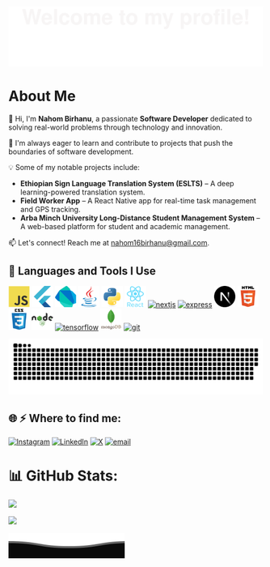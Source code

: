 ![](assets/Bottom_up.svg)
# About Me

👋 Hi, I'm **Nahom Birhanu**, a passionate **Software Developer** dedicated to solving real-world problems through technology and innovation. 

🚀 I'm always eager to learn and contribute to projects that push the boundaries of software development.

💡 Some of my notable projects include:
- **Ethiopian Sign Language Translation System (ESLTS)** – A deep learning-powered translation system.
- **Field Worker App** – A React Native app for real-time task management and GPS tracking.
- **Arba Minch University Long-Distance Student Management System** – A web-based platform for student and academic management.

📫 Let's connect! Reach me at [nahom16birhanu@gmail.com](mailto:nahom16birhanu@gmail.com).


<h2>🚀 Languages and Tools I Use</h2>
<p><a target="_blank" href="https://raw.githubusercontent.com/devicons/devicon/master/icons/javascript/javascript-original.svg" style="display: inline-block;"><img src="https://raw.githubusercontent.com/devicons/devicon/master/icons/javascript/javascript-original.svg" alt="javascript" width="42" height="42" /></a>
<a target="_blank" href="https://raw.githubusercontent.com/devicons/devicon/master/icons/flutter/flutter-original.svg" style="display: inline-block;"><img src="https://raw.githubusercontent.com/devicons/devicon/master/icons/flutter/flutter-original.svg" alt="flutter" width="42" height="42" /></a>
<a target="_blank" href="https://raw.githubusercontent.com/devicons/devicon/master/icons/dart/dart-original.svg" style="display: inline-block;"><img src="https://raw.githubusercontent.com/devicons/devicon/master/icons/dart/dart-original.svg" alt="dart" width="42" height="42" /></a>
<a target="_blank" href="https://raw.githubusercontent.com/devicons/devicon/master/icons/java/java-original.svg" style="display: inline-block;"><img src="https://raw.githubusercontent.com/devicons/devicon/master/icons/java/java-original.svg" alt="java" width="42" height="42" /></a>
<a target="_blank" href="https://raw.githubusercontent.com/devicons/devicon/master/icons/python/python-original.svg" style="display: inline-block;"><img src="https://raw.githubusercontent.com/devicons/devicon/master/icons/python/python-original.svg" alt="python" width="42" height="42" /></a>
<a target="_blank" href="https://raw.githubusercontent.com/devicons/devicon/master/icons/react/react-original-wordmark.svg" style="display: inline-block;"><img src="https://raw.githubusercontent.com/devicons/devicon/master/icons/react/react-original-wordmark.svg" alt="react" width="42" height="42" /></a>
<a target="_blank" href="https://cdn.worldvectorlogo.com/logos/nextjs-2.svg" style="display: inline-block;"><img src="https://cdn.worldvectorlogo.com/logos/nextjs-2.svg" alt="nextjs" width="42" height="42" /></a>
<a target="_blank" href="https://cdn.worldvectorlogo.com/logos/express-2.svg" style="display: inline-block;"><img src="https://cdn.worldvectorlogo.com/logos/express-2.svg" alt="express" width="42" height="42" /></a>
<a target="_blank" href="https://raw.githubusercontent.com/devicons/devicon/master/icons/nextjs/nextjs-original.svg" style="display: inline-block;"><img src="https://raw.githubusercontent.com/devicons/devicon/master/icons/nextjs/nextjs-original.svg" alt="nextjs" width="42" height="42" /></a>
<a target="_blank" href="https://raw.githubusercontent.com/devicons/devicon/master/icons/html5/html5-original-wordmark.svg" style="display: inline-block;"><img src="https://raw.githubusercontent.com/devicons/devicon/master/icons/html5/html5-original-wordmark.svg" alt="html5" width="42" height="42" /></a>
<a target="_blank" href="https://raw.githubusercontent.com/devicons/devicon/master/icons/css3/css3-original-wordmark.svg" style="display: inline-block;"><img src="https://raw.githubusercontent.com/devicons/devicon/master/icons/css3/css3-original-wordmark.svg" alt="css3" width="42" height="42" /></a>
<a target="_blank" href="https://raw.githubusercontent.com/devicons/devicon/master/icons/nodejs/nodejs-original-wordmark.svg" style="display: inline-block;"><img src="https://raw.githubusercontent.com/devicons/devicon/master/icons/nodejs/nodejs-original-wordmark.svg" alt="nodejs" width="42" height="42" /></a>
<a target="_blank" href="https://www.vectorlogo.zone/logos/tensorflow/tensorflow-icon.svg" style="display: inline-block;"><img src="https://www.vectorlogo.zone/logos/tensorflow/tensorflow-icon.svg" alt="tensorflow" width="42" height="42" /></a>
<a target="_blank" href="https://raw.githubusercontent.com/devicons/devicon/master/icons/mongodb/mongodb-original-wordmark.svg" style="display: inline-block;"><img src="https://raw.githubusercontent.com/devicons/devicon/master/icons/mongodb/mongodb-original-wordmark.svg" alt="mongodb" width="42" height="42" /></a>
<a target="_blank" href="https://www.vectorlogo.zone/logos/git-scm/git-scm-icon.svg" style="display: inline-block;"><img src="https://www.vectorlogo.zone/logos/git-scm/git-scm-icon.svg" alt="git" width="42" height="42" /></a>
</p>

<picture>
  <source media="(prefers-color-scheme: dark)" srcset="https://raw.githubusercontent.com/NahomBirhanu/NahomBirhanu/output/github-snake-dark.svg" />
  <source media="(prefers-color-scheme: light)" srcset="https://raw.githubusercontent.com/NahomBirhanu/NahomBirhanu/output/github-snake.svg" />
  <img alt="github-snake" src="https://raw.githubusercontent.com/NahomBirhanu/NahomBirhanu/output/github-snake.svg" />
</picture>





## 🌐 ⚡️ Where to find me:
[![Instagram](https://img.shields.io/badge/Instagram-%23E4405F.svg?logo=Instagram&logoColor=white)](https://www.instagram.com/nahom_birhanu_a/) [![LinkedIn](https://img.shields.io/badge/LinkedIn-%230077B5.svg?logo=linkedin&logoColor=white)](https://linkedin.com/in/https://www.linkedin.com/in/nahom-birhanu/) [![X](https://img.shields.io/badge/X-black.svg?logo=X&logoColor=white)](https://x.com/nahom_b_araya) [![email](https://img.shields.io/badge/Email-D14836?logo=gmail&logoColor=white)](mailto:nahom16birhanu@gmail.com) 
# 📊 GitHub Stats:
![](https://github-readme-stats.vercel.app/api?username=NahomBirhanu&theme=dark&hide_border=false&include_all_commits=false&count_private=false)<br/>

![](https://github-readme-stats.vercel.app/api/top-langs/?username=NahomBirhanu&theme=dark&hide_border=false&include_all_commits=false&count_private=false&layout=compact)


![](assets/Bottom_down.svg)
